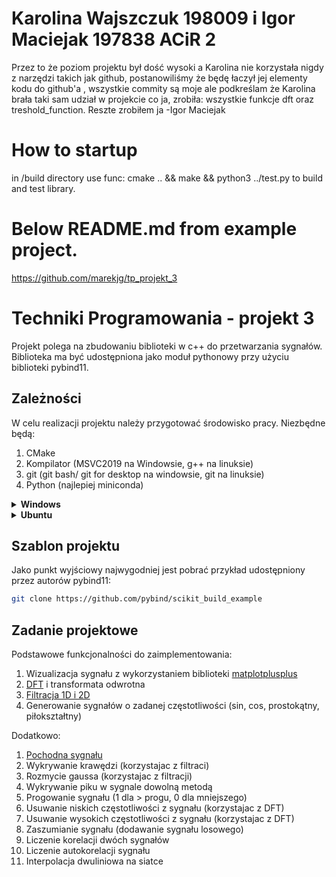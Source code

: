 # Karolina Wajszczuk 198009 i Igor Maciejak 197838 ACiR 2 
Przez to że poziom projektu był dość wysoki a Karolina nie korzystała nigdy z narzędzi takich jak github,
postanowiliśmy że będę łaczył jej elementy kodu do github'a , wszystkie commity są moje ale podkreślam że Karolina brała taki sam udział w projekcie co ja, zrobiła: wszystkie funkcje dft oraz treshold_function. Reszte  zrobiłem ja 
-Igor Maciejak  


# How to startup
in /build directory use func:
cmake .. && make  && python3 ../test.py
to build and test library.

# Below README.md from example project. 
https://github.com/marekjg/tp_projekt_3

# Techniki Programowania - projekt 3
Projekt polega na zbudowaniu biblioteki w c++ do przetwarzania sygnałów. Biblioteka ma być udostępniona jako moduł pythonowy przy użyciu biblioteki pybind11.

## Zależności
W celu realizacji projektu należy przygotować środowisko pracy. Niezbędne będą:
1. CMake
2. Kompilator (MSVC2019 na Windowsie, g++ na linuksie)
3. git (git bash/ git for desktop na windowsie, git na linuksie)
4. Python (najlepiej miniconda)

<details><summary><b>Windows</b></summary>
<p>

[CMake](https://cmake.org/download/)

[MSVC](https://visualstudio.microsoft.com/pl/vs/community/)

[git](https://git-scm.com/download/win)

[miniconda](https://docs.anaconda.com/free/miniconda/index.html)

</p>
</details>

<details><summary><b>Ubuntu</b></summary>
<p>

```bash
sudo apt install build-essential cmake git
wget https://repo.anaconda.com/miniconda/Miniconda3-latest-Linux-x86_64.sh
chmod +x Miniconda3-latest-Linux-x86_64.sh
./Miniconda3-latest-Linux-x86_64.sh
```

</p>
</details>

## Szablon projektu
Jako punkt wyjściowy najwygodniej jest pobrać przykład udostępniony przez autorów pybind11:

```bash
git clone https://github.com/pybind/scikit_build_example
```

## Zadanie projektowe
Podstawowe funkcjonalności do zaimplementowania:
1. Wizualizacja sygnału z wykorzystaniem biblioteki [matplotplusplus](https://github.com/alandefreitas/matplotplusplus)
2. [DFT](https://en.wikipedia.org/wiki/Discrete_Fourier_transform) i transformata odwrotna
3. [Filtracja 1D i 2D](https://docs.scipy.org/doc/scipy/tutorial/signal.html#filtering)
4. Generowanie sygnałów o zadanej częstotliwości (sin, cos, prostokątny, piłokształtny)

Dodatkowo:
1. [Pochodna sygnału](https://en.wikipedia.org/wiki/Finite_difference)
2. Wykrywanie krawędzi (korzystajac z filtraci)
3. Rozmycie gaussa (korzystajac z filtracji)
4. Wykrywanie piku w sygnale dowolną metodą
5. Progowanie sygnału (1 dla > progu, 0 dla mniejszego)
6. Usuwanie niskich częstotliwości z sygnału (korzystajac z DFT)
7. Usuwanie wysokich częstotliwości z sygnału (korzystajac z DFT)
8. Zaszumianie sygnału (dodawanie sygnału losowego)
9. Liczenie korelacji dwóch sygnałów
10. Liczenie autokorelacji sygnału
11. Interpolacja dwuliniowa na siatce
